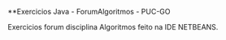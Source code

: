 **Exercicios Java - ForumAlgoritmos - PUC-GO

 Exercicios forum disciplina Algoritmos feito na IDE NETBEANS.
